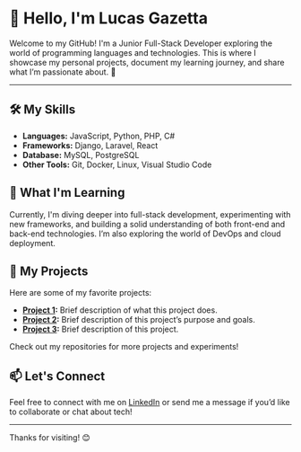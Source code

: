 # 👋 Hello, I'm Lucas Gazetta

Welcome to my GitHub! I'm a Junior Full-Stack Developer exploring the world of programming languages and technologies. This is where I showcase my personal projects, document my learning journey, and share what I’m passionate about. 🚀

---

## 🛠️ My Skills

- **Languages:** JavaScript, Python, PHP, C#
- **Frameworks:** Django, Laravel, React
- **Database:** MySQL, PostgreSQL
- **Other Tools:** Git, Docker, Linux, Visual Studio Code

## 🌱 What I'm Learning

Currently, I'm diving deeper into full-stack development, experimenting with new frameworks, and building a solid understanding of both front-end and back-end technologies. I’m also exploring the world of DevOps and cloud deployment.

## 📂 My Projects

Here are some of my favorite projects:
- **[Project 1](https://github.com/gaz3tt4/project1):** Brief description of what this project does.
- **[Project 2](https://github.com/gaz3tt4/project2):** Brief description of this project’s purpose and goals.
- **[Project 3](https://github.com/gaz3tt4/project3):** Brief description of this project.

Check out my repositories for more projects and experiments!

## 📫 Let's Connect

Feel free to connect with me on [LinkedIn](https://www.linkedin.com/in/your-profile/) or send me a message if you’d like to collaborate or chat about tech!

---

Thanks for visiting! 😊
